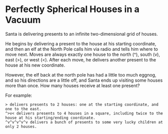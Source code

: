 # Perfectly Spherical Houses in a Vacuum

Santa is delivering presents to an infinite two-dimensional grid of houses.

He begins by delivering a present to the house at his starting coordinate, and then an elf at the North Pole calls him via radio and tells him where to move next. Moves are always exactly one house to the north (^), south (v), east (>), or west (<). After each move, he delivers another present to the house at his new coordinate.

However, the elf back at the north pole has had a little too much eggnog, and so his directions are a little off, and Santa ends up visiting some houses more than once. How many houses receive at least one present?

For example:

```
> delivers presents to 2 houses: one at the starting coordinate, and one to the east.
^>v< delivers presents to 4 houses in a square, including twice to the house at his starting/ending coordinate.
^v^v^v^v^v delivers a bunch of presents to some very lucky children at only 2 houses.
```
